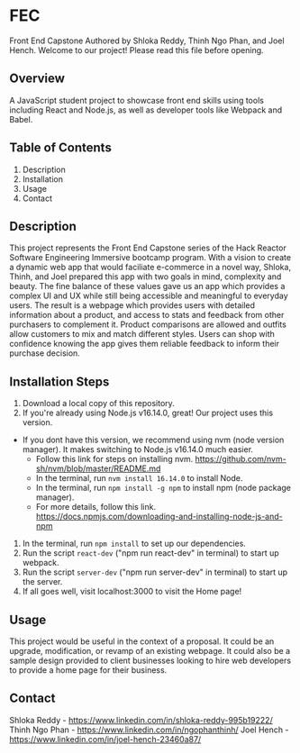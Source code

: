 # FEC
Front End Capstone
Authored by Shloka Reddy, Thinh Ngo Phan, and Joel Hench.
Welcome to our project! Please read this file before opening.

## Overview
A JavaScript student project to showcase front end skills using tools including React and
Node.js, as well as developer tools like Webpack and Babel.

## Table of Contents
1. Description
1. Installation
1. Usage
1. Contact

## Description
This project represents the Front End Capstone series of the Hack Reactor
Software Engineering Immersive bootcamp program. With a vision to create a dynamic web app
that would faciliate e-commerce in a novel way, Shloka, Thinh, and Joel prepared this app
with two goals in mind, complexity and beauty. The fine balance of these values gave us
an app which provides a complex UI and UX while still being accessible and meaningful
to everyday users. The result is a webpage which provides users with detailed information
about a product, and access to stats and feedback from other purchasers to complement it.
Product comparisons are allowed and outfits allow customers to mix and match different
styles. Users can shop with confidence knowing the app gives them reliable feedback to
inform their purchase decision.

## Installation Steps
1. Download a local copy of this repository.
1. If you're already using Node.js v16.14.0, great! Our project uses this version.
  - If you dont have this version, we recommend using nvm (node version manager). It makes switching
  to Node.js v16.14.0 much easier.
    - Follow this link for steps on installing nvm. https://github.com/nvm-sh/nvm/blob/master/README.md
    - In the terminal, run `nvm install 16.14.0` to install Node.
    - In the terminal, run `npm install -g npm` to install npm (node package manager).
    - For more details, follow this link. https://docs.npmjs.com/downloading-and-installing-node-js-and-npm
1. In the terminal, run `npm install` to set up our dependencies.
1. Run the script `react-dev` ("npm run react-dev" in terminal) to start up webpack.
1. Run the script `server-dev` ("npm run server-dev" in terminal) to start up the server.
1. If all goes well, visit localhost:3000 to visit the Home page!

## Usage
This project would be useful in the context of a proposal. It could be an upgrade, modification, or
revamp of an existing webpage. It could also be a sample design provided to client businesses looking
to hire web developers to provide a home page for their business.

## Contact
Shloka Reddy - https://www.linkedin.com/in/shloka-reddy-995b19222/
Thinh Ngo Phan - https://www.linkedin.com/in/ngophanthinh/
Joel Hench - https://www.linkedin.com/in/joel-hench-23460a87/
